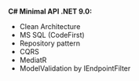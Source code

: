 <b> C# Minimal API .NET 9.0: </b>
* Clean Architecture
* MS SQL (CodeFirst)
* Repository pattern
* CQRS
* MediatR
* ModelValidation by IEndpointFilter
